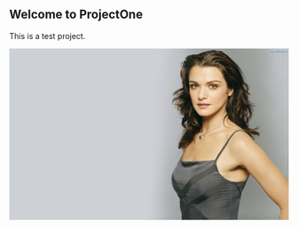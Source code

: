 ## Welcome to ProjectOne

This is a test project.

  ![image](https://github.com/zjnuxwt/ProjectOne/blob/master/picture.jpg)

































